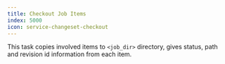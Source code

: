 ```yaml
---
title: Checkout Job Items
index: 5000
icon: service-changeset-checkout
---
```


This task copies involved items to `<job_dir>` directory, gives status, path and revision id information from each item.


